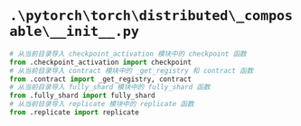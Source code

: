# `.\pytorch\torch\distributed\_composable\__init__.py`

```py
# 从当前目录导入 checkpoint_activation 模块中的 checkpoint 函数
from .checkpoint_activation import checkpoint
# 从当前目录导入 contract 模块中的 _get_registry 和 contract 函数
from .contract import _get_registry, contract
# 从当前目录导入 fully_shard 模块中的 fully_shard 函数
from .fully_shard import fully_shard
# 从当前目录导入 replicate 模块中的 replicate 函数
from .replicate import replicate
```
